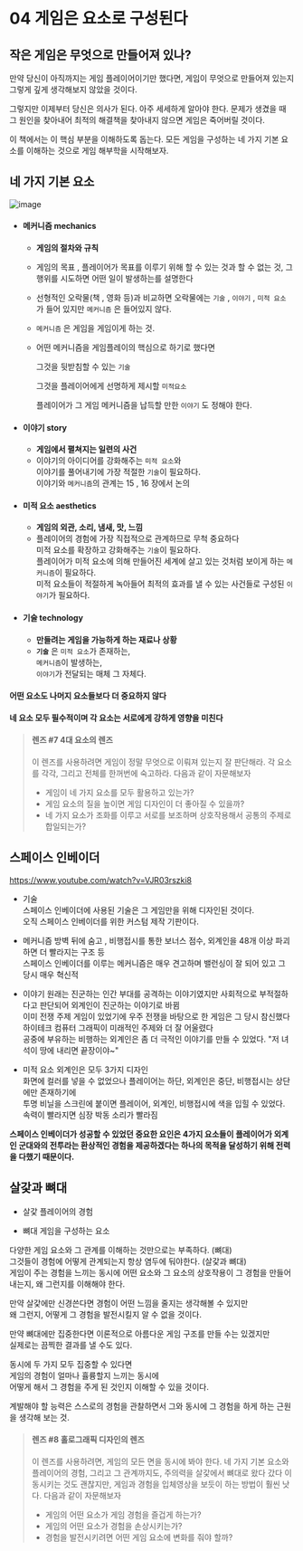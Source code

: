 # 04 게임은 요소로 구성된다


## 작은 게임은 무엇으로 만들어져 있나?
만약 당신이 아직까지는 게임 플레이어이기만 했다면, 게임이 무엇으로 만들어져 있는지 그렇게 깊게 생각해보지 않았을 것이다.

그렇지만 이제부터 당신은 의사가 된다. 아주 세세하게 알아야 한다. 문제가 생겼을 때 그 원인을 찾아내어 최적의 해결책을 찾아내지 않으면 게임은 죽어버릴 것이다.

이 책에서는 이 핵심 부분을 이해하도록 돕는다. 모든 게임을 구성하는 네 가지 기본 요소를 이해하는 것으로 게임 해부학을 시작해보자.

## 네 가지 기본 요소

![image](https://github.com/user-attachments/assets/fc813187-e5e7-418f-980e-7fa5035435a0)

* #### 메커니즘 mechanics

  * __게임의 절차와 규칙__
  * 게임의 목표 , 플레이어가 목표를 이루기 위해 할 수 있는 것과 할 수 없는 것, 그 행위를 시도하면 어떤 일이 발생하는를 설명한다
  * 선형적인 오락물(책 , 영화 등)과 비교하면 오락물에는 `기술` , `이야기` , `미적 요소` 가 들어 있지만 `메커니즘` 은 들어있지 않다.
  * `메커니즘` 은 게임을 게임이게 하는 것.
  * 어떤 메커니즘을 게임플레이의 핵심으로 하기로 했다면

    그것을 뒷받침할 수 있는 `기술`

    그것을 플레이어에게 선명하게 제시할 `미적요소`

    플레이어가 그 게임 메커니즘을 납득할 만한 `이야기` 도 정해야 한다.

* #### 이야기 story

  * __게임에서 펼쳐지는 일련의 사건__
  * 이야기의 아이디어를 강화해주는 `미적 요소`와  
    이야기를 풀어내기에 가장 적절한 `기술`이 필요하다.  
    이야기와 `메커니즘`의 관계는 15 , 16 장에서 논의

* #### 미적 요소 aesthetics
  * __게임의 외관, 소리, 냄새, 맛, 느낌__
  * 플레이어의 경험에 가장 직접적으로 관계하므로 무척 중요하다  
    미적 요소를 확장하고 강화해주는 `기술`이 필요하다.  
    플레이어가 미적 요소에 의해 만들어진 세계에 살고 있는 것처럼 보이게 하는 `메커니즘`이 필요하다.  
    미적 요소들이 적절하게 녹아들어 최적의 효과를 낼 수 있는 사건들로 구성된 `이야기`가 필요하다.

* #### 기술 technology
  * __만들려는 게임을 가능하게 하는 재료나 상황__
  * __`기술`__ 은 `미적 요소`가 존재하는,  
    `메커니즘`이 발생하는,  
    `이야기`가 전달되는 매체 그 자체다.

#### 어떤 요소도 나머지 요소들보다 더 중요하지 않다  
__네 요소 모두 필수적이며 각 요소는 서로에게 강하게 영향을 미친다__


>#### 렌즈 #7 4대 요소의 렌즈
>이 렌즈를 사용하려면 게임이 정말 무엇으로 이뤄져 있는지 잘 판단해라. 각 요소를 각각, 그리고 전체를 한꺼번에 숙고하라.
>다음과 같이 자문해보자
>* 게임이 네 가지 요소를 모두 활용하고 있는가?
>* 게임 요소의 질을 높이면 게임 디자인이 더 좋아질 수 있을까?
>* 네 가지 요소가 조화를 이루고 서로를 보조하며 상호작용해서 공통의 주제로 합일되는가?


## 스페이스 인베이더

https://www.youtube.com/watch?v=VJR03rszki8

* 기술  
  스페이스 인베이더에 사용된 기술은 그 게임만을 위해 디자인된 것이다.  
  오직 스페이스 인베이더를 위한 커스텀 제작 기판이다.

* 메커니즘
  방벽 뒤에 숨고 , 비행접시를 통한 보너스 점수, 외계인을 48개 이상 파괴하면 더 빨라지는 구조 등  
  스페이스 인베이더를 이루는 메커니즘은 매우 견고하며 밸런싱이 잘 되어 있고 그 당시 매우 혁신적

* 이야기
  원래는 진군하는 인간 부대를 공격하는 이야기였지만 사회적으로 부적절하다고 판단되어 외계인이 진군하는 이야기로 바뀜  
  이미 전쟁 주제 게임이 있었기에 우주 전쟁을 바탕으로 한 게임은 그 당시 참신했다  
  하이테크 컴퓨터 그래픽이 미래적인 주제와 더 잘 어울렸다  
  공중에 부유하는 비행하는 외계인은 좀 더 극적인 이야기를 만들 수 있었다. "저 녀석이 땅에 내리면 끝장이야~"

* 미적 요소
  외계인은 모두 3가지 디자인  
  화면에 컬러를 넣을 수 없었으나 플레이어는 하단, 외계인은 중단, 비행접시는 상단에만 존재하기에  
  투명 비닐을 스크린에 붙이면 플레이어, 외계인, 비행접시에 색을 입힐 수 있었다.  
  속력이 빨라지면 심장 박동 소리가 빨라짐

__스페이스 인베이더가 성공할 수 있었던 중요한 요인은 4가지 요소들이 플레이어가 외계인 군대와의 전투라는 환상적인 경험을 제공하겠다는 하나의 목적을 달성하기 위해 전력을 다했기 때문이다.__


## 살갗과 뼈대

* 살갗
  플레이어의 경험

* 뼈대
  게임을 구성하는 요소

다양한 게임 요소와 그 관계를 이해하는 것만으로는 부족하다. (뼈대)  
그것들이 경험에 어떻게 관계되는지 항상 염두에 둬야한다. (살갗과 뼈대)  
게임이 주는 경험을 느끼는 동시에 어떤 요소와 그 요소의 상호작용이 그 경험을 만들어내는지, 왜 그런지를 이해해야 한다.

만약 살갗에만 신경쓴다면 경험이 어떤 느낌을 줄지는 생각해볼 수 있지만  
왜 그런지, 어떻게 그 경험을 발전시킬지 알 수 없을 것이다.  

만약 뼈대에만 집중한다면 이론적으로 아름다운 게임 구조를 만들 수는 있겠지만  
실제로는 끔찍한 결과를 낼 수도 있다.

동시에 두 가지 모두 집중할 수 있다면  
게임의 경험이 얼마나 휼륭할지 느끼는 동시에  
어떻게 해서 그 경험을 주게 된 것인지 이해할 수 있을 것이다.

계발해야 할 능력은 스스로의 경험을 관찰하면서 그와 동시에 그 경험을 하게 하는 근원을 생각해 보는 것.


>#### 렌즈 #8 홀로그래픽 디자인의 렌즈
>이 렌즈를 사용하려면, 게임의 모든 면을 동시에 봐야 한다. 네 가지 기본 요소와 플레이어의 경험, 그리고 그 관계까지도, 주의력을 살갗에서 뼈대로 왔다 갔다 이동시키는 것도 괜찮지만, 게임과 경험을 입체영상을 보듯이 하는 방법이 훨씬 낫다.
>다음과 같이 자문해보자
>* 게임의 어떤 요소가 게임 경험을 즐겁게 하는가?
>* 게임의 어떤 요소가 경험을 손상시키는가?
>* 경험을 발전시키려면 어떤 게임 요소에 변화를 줘야 할까?
